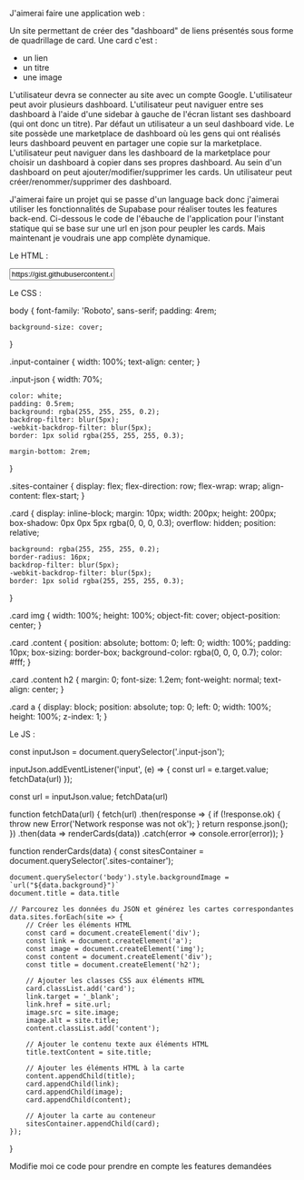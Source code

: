 


J'aimerai faire une application web : 

Un site permettant de créer des "dashboard" de liens présentés sous forme de quadrillage de card.
Une card c'est :
- un lien
- un titre
- une image

L'utilisateur devra se connecter au site avec un compte Google.
L'utilisateur peut avoir plusieurs dashboard.
L'utilisateur peut naviguer entre ses dashboard à l'aide d'une sidebar à gauche de l'écran listant ses dashboard (qui ont donc un titre).
Par défaut un utilisateur a un seul dashboard vide.
Le site possède une marketplace de dashboard où les gens qui ont réalisés leurs dashboard peuvent en partager une copie sur la marketplace.
L'utilisateur peut naviguer dans les dashboard de la marketplace pour choisir un dashboard à copier dans ses propres dashboard.
Au sein d'un dashboard on peut ajouter/modifier/supprimer les cards.
Un utilisateur peut créer/renommer/supprimer des dashboard.

J'aimerai faire un projet qui se passe d'un language back donc j'aimerai utiliser les fonctionnalités de Supabase pour réaliser toutes les features back-end.
Ci-dessous le code de l'ébauche de l'application pour l'instant statique qui se base sur une url en json pour peupler les cards. Mais maintenant je voudrais une app complète dynamique.

Le HTML :

<!doctype html>
<html class="no-js" lang="fr">

<head>
  <meta charset="utf-8">
  <title>Link Dashboard</title>
  <meta name="viewport" content="width=device-width, initial-scale=1">
  <link href='http://fonts.googleapis.com/css?family=Roboto' rel='stylesheet' type='text/css'>

  <link rel="stylesheet" href="css/normalize.css">
  <link rel="stylesheet" href="css/main.css">

  <meta name="theme-color" content="#fafafa">
</head>

<body>

<div class="input-container">
  <input class="input-json"
         type="text"
         value="https://gist.githubusercontent.com/guillaumehanotel/c211c9b80be6d7545694b262e0db3e5f/raw/3d7562a403a93dd4060c873125344d67c2d48a0f/dofus-sites.json">
</div>

  <div class="sites-container">

  </div>

  <script type="module" src="js/main.js"></script>
</body>

</html>


Le CSS : 

body {
font-family: 'Roboto', sans-serif;
padding: 4rem;

    background-size: cover;
}

.input-container {
width: 100%;
text-align: center;
}

.input-json {
width: 70%;

    color: white;
    padding: 0.5rem;
    background: rgba(255, 255, 255, 0.2);
    backdrop-filter: blur(5px);
    -webkit-backdrop-filter: blur(5px);
    border: 1px solid rgba(255, 255, 255, 0.3);

    margin-bottom: 2rem;
}

.sites-container {
display: flex;
flex-direction: row;
flex-wrap: wrap;
align-content: flex-start;
}

.card {
display: inline-block;
margin: 10px;
width: 200px;
height: 200px;
box-shadow: 0px 0px 5px rgba(0, 0, 0, 0.3);
overflow: hidden;
position: relative;

    background: rgba(255, 255, 255, 0.2);
    border-radius: 16px;
    backdrop-filter: blur(5px);
    -webkit-backdrop-filter: blur(5px);
    border: 1px solid rgba(255, 255, 255, 0.3);
}

.card img {
width: 100%;
height: 100%;
object-fit: cover;
object-position: center;
}

.card .content {
position: absolute;
bottom: 0;
left: 0;
width: 100%;
padding: 10px;
box-sizing: border-box;
background-color: rgba(0, 0, 0, 0.7);
color: #fff;
}

.card .content h2 {
margin: 0;
font-size: 1.2em;
font-weight: normal;
text-align: center;
}

.card a {
display: block;
position: absolute;
top: 0;
left: 0;
width: 100%;
height: 100%;
z-index: 1;
}

Le JS : 


const inputJson = document.querySelector('.input-json');

inputJson.addEventListener('input', (e) => {
const url = e.target.value;
fetchData(url)
});

const url = inputJson.value;
fetchData(url)


function fetchData(url) {
fetch(url)
.then(response => {
if (!response.ok) {
throw new Error('Network response was not ok');
}
return response.json();
})
.then(data => renderCards(data))
.catch(error => console.error(error));
}

function renderCards(data) {
const sitesContainer = document.querySelector('.sites-container');

    document.querySelector('body').style.backgroundImage = `url("${data.background}")`
    document.title = data.title

    // Parcourez les données du JSON et générez les cartes correspondantes
    data.sites.forEach(site => {
        // Créer les éléments HTML
        const card = document.createElement('div');
        const link = document.createElement('a');
        const image = document.createElement('img');
        const content = document.createElement('div');
        const title = document.createElement('h2');

        // Ajouter les classes CSS aux éléments HTML
        card.classList.add('card');
        link.target = '_blank';
        link.href = site.url;
        image.src = site.image;
        image.alt = site.title;
        content.classList.add('content');

        // Ajouter le contenu texte aux éléments HTML
        title.textContent = site.title;

        // Ajouter les éléments HTML à la carte
        content.appendChild(title);
        card.appendChild(link);
        card.appendChild(image);
        card.appendChild(content);

        // Ajouter la carte au conteneur
        sitesContainer.appendChild(card);
    });
}

Modifie moi ce code pour prendre en compte les features demandées






